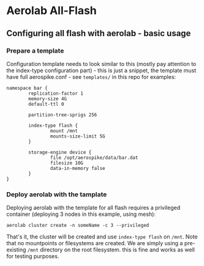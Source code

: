 # Aerolab All-Flash

## Configuring all flash with aerolab - basic usage

### Prepare a template

Configuration template needs to look similar to this (mostly pay attention to the index-type configuration part) - this is just a snippet, the template must have full aerospike.conf - see `templates/` in this repo for examples:

```
namespace bar {
        replication-factor 1
        memory-size 4G
        default-ttl 0

        partition-tree-sprigs 256

        index-type flash {
                mount /mnt
                mounts-size-limit 5G
        }

        storage-engine device {
                file /opt/aerospike/data/bar.dat
                filesize 10G
                data-in-memory false
        }
}
```

### Deploy aerolab with the tamplate

Deploying aerolab with the template for all flash requires a privileged container (deploying 3 nodes in this example, using mesh):

```
aerolab cluster create -n someName -c 3 --privileged
```

That's it, the cluster will be created and use `index-type flash` on `/mnt`. Note that no mountpoints or filesystems are created. We are simply using a pre-existing `/mnt` directory on the root filesystem. this is fine and works as well for testing purposes.
